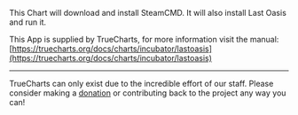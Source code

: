This Chart will download and install SteamCMD. It will also install Last Oasis and run it.

This App is supplied by TrueCharts, for more information visit the manual: [https://truecharts.org/docs/charts/incubator/lastoasis](https://truecharts.org/docs/charts/incubator/lastoasis)

---

TrueCharts can only exist due to the incredible effort of our staff.
Please consider making a [donation](https://truecharts.org/docs/about/sponsor) or contributing back to the project any way you can!
